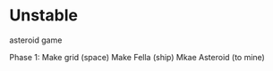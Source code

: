 # Unstable
asteroid game

Phase 1:
  Make grid (space)
  Make Fella (ship)
  Mkae Asteroid (to mine)
